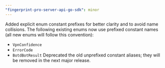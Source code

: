 ```yaml
---
"fingerprint-pro-server-api-go-sdk": minor
---
```


Added explicit enum constant prefixes for better clarity and to avoid name collisions.
The following existing enums now use prefixed constant names (all new enums will follow this convention):
  - `VpnConfidence`
  - `ErrorCode`
  - `BotdBotResult`
Deprecated the old unprefixed constant aliases; they will be removed in the next major release.
